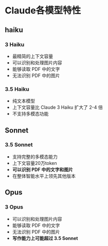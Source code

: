 # Claude各模型特性

## haiku
### 3 Haiku
- 最精简的上下文容量
- 可以识别和处理图片内容
- 能够读取 PDF 中的文字
- 无法识别 PDF 中的图片

### 3.5 Haiku 
- 纯文本模型
- 上下文容量比 Claude 3 Haiku 扩大了 2-4 倍
- 不支持多模态功能

## Sonnet
### 3.5 Sonnet 
- 支持完整的多模态能力
- 上下文容量20万token
- **可以识别 PDF 中的文字和图片**
- 在整体智能水平上领先其他版本

## Opus
### 3 Opus 
- 可以识别和处理图片内容
- 能够读取 PDF 中的文字
- 无法识别 PDF 中的图片
- **写作能力上可能超过 3.5 Sonnet**